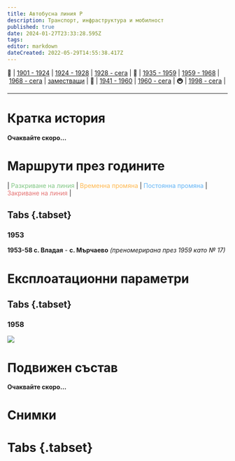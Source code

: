 ```yaml
---
title: Автобусна линия Р
description: Транспорт, инфраструктура и мобилност
published: true
date: 2024-01-27T23:33:28.595Z
tags: 
editor: markdown
dateCreated: 2022-05-29T14:55:38.417Z
---
```


🚋 | [1901 - 1924](/bg/public-transport/tram-routes-1901-1924) | [1924 - 1928](/bg/public-transport/tram-routes-1924-1928) | [1928 - сега](/bg/public-transport/tram-routes-1928-sega) | 🚌 | [1935 - 1959](/bg/public-transport/bus-routes-1935-1959) | [1959 - 1968](/bg/public-transport/bus-routes-1959-1968) | [1968 - сега](/bg/public-transport/bus-routes-1968-sega) | [заместващи](/bg/public-transport/bus-routes-replacement-services) | 🚎 | [1941 - 1960](/bg/public-transport/trolleybus-routes-1941-1960) | [1960 - сега](/bg/public-transport/trolleybus-routes-1960-sega) | 🚇 | [1998 - сега](/bg/public-transport/metro-routes) |

---

# Кратка история

**Очаквайте скоро…**


# Маршрути през годините
| <span style="color:#81C784">Разкриване на линия</span> | <span style="color:#FFB74D">Временна промяна</span> | <span style="color:#64B5F6">Постоянна промяна</span> | <span style="color:#E57373">Закриване на линия</span> |


## Tabs {.tabset}

### 1953
**1953-58 с. Владая** - **с. Мърчаево** *(преномерирана през 1959 като № 17)*


# Експлоатационни параметри

## Tabs {.tabset}
### 1958
<img src="http://46.10.181.183:1518/trinmo/literature/1958-patevoditel/1958-line%d0%a0.jpg">

# **Подвижен състав**

**Очаквайте скоро…**

# Снимки
  
# Tabs {.tabset}
